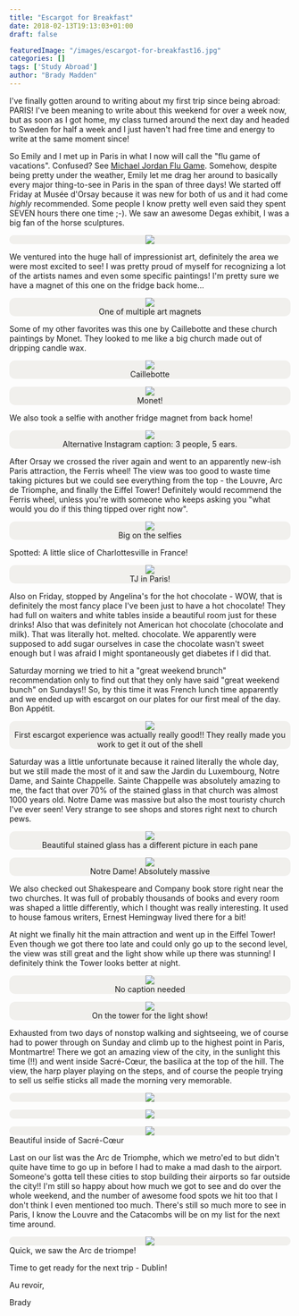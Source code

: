 ```yaml
---
title: "Escargot for Breakfast"
date: 2018-02-13T19:13:03+01:00
draft: false

featuredImage: "/images/escargot-for-breakfast16.jpg"
categories: []
tags: ['Study Abroad']
author: "Brady Madden"
---
```

I've finally gotten around to writing about my first trip since being abroad: PARIS! I've been meaning to write about this weekend for over a week now, but as soon as I got home, my class turned around the next day and headed to Sweden for half a week and I just haven't had free time and energy to write at the same moment since! 

<!--more-->

So Emily and I met up in Paris in what I now will call the "flu game of vacations". Confused? See <a target="_blank" href="https://en.wikipedia.org/wiki/1997_NBA_Finals#Game_5:_The_Flu_Game">Michael Jordan Flu Game</a>. Somehow, despite being pretty under the weather, Emily let me drag her around to basically every major thing-to-see in Paris in the span of three days! We started off Friday at Musée d'Orsay because it was new for both of us and it had come _highly_ recommended. Some people I know pretty well even said they spent SEVEN hours there one time ;-). We saw an awesome Degas exhibit, I was a big fan of the horse sculptures.

<p>
	<div style="width:100%;text-align:center;border-radius:10px;background-color:#f1f0ed">
		<img style="max-width:100%;max-height:400px" src="/images/escargot-for-breakfast.jpg"/>
	</div>
</p>

We ventured into the huge hall of impressionist art, definitely the area we were most excited to see! I was pretty proud of myself for recognizing a lot of the artists names and even some specific paintings! I'm pretty sure we have a magnet of this one on the fridge back home...

<p>
	<div style="width:100%;text-align:center;border-radius:10px;background-color:#f1f0ed">
		<img style="max-width:100%;max-height:400px" src="/images/escargot-for-breakfast19.jpg"/>
		<div class="caption">
			One of multiple art magnets
		</div>
	</div>
</p>

Some of my other favorites was this one by Caillebotte and these church paintings by Monet. They looked to me like a big church made out of dripping candle wax.

<p>
	<div style="width:100%;text-align:center;border-radius:10px;background-color:#f1f0ed">
		<img style="max-width:100%;max-height:400px" src="/images/escargot-for-breakfast3.jpg"/>
		<div class="caption">
			Caillebotte
		</div>
	</div>
</p>

<p>
	<div style="width:100%;text-align:center;border-radius:10px;background-color:#f1f0ed">
		<img style="max-width:100%;max-height:400px" src="/images/escargot-for-breakfast1.jpg"/>
		<div class="caption">
			Monet!
		</div>
	</div>
</p>

We also took a selfie with another fridge magnet from back home!
<p>
	<div style="width:100%;text-align:center;border-radius:10px;background-color:#f1f0ed">
		<img style="max-width:100%;max-height:400px" src="/images/escargot-for-breakfast8.jpg"/>
		<div class="caption">
			Alternative Instagram caption: 3 people, 5 ears.
		</div>
	</div>
</p>

After Orsay we crossed the river again and went to an apparently new-ish Paris attraction, the Ferris wheel! The view was too good to waste time taking pictures but we could see everything from the top - the Louvre, Arc de Triomphe, and finally the Eiffel Tower! Definitely would recommend the Ferris wheel, unless you're with someone who keeps asking you "what would you do if this thing tipped over right now". 

<p>
	<div style="width:100%;text-align:center;border-radius:10px;background-color:#f1f0ed">
		<img style="max-width:100%;max-height:400px" src="/images/escargot-for-breakfast4.jpg"/>
		<div class="caption">
			Big on the selfies
		</div>
	</div>
</p>

Spotted: A little slice of Charlottesville in France! 

<p>
	<div style="width:100%;text-align:center;border-radius:10px;background-color:#f1f0ed">
		<img style="max-width:100%;max-height:400px" src="/images/escargot-for-breakfast18.jpg"/>
		<div class="caption">
			TJ in Paris!
		</div>
	</div>
</p>

Also on Friday, stopped by Angelina's for the hot chocolate - WOW, that is definitely the most fancy place I've been just to have a hot chocolate! They had full on waiters and white tables inside a beautiful room just for these drinks! Also that was definitely not American hot chocolate (chocolate and milk). That was literally hot. melted. chocolate. We apparently were supposed to add sugar ourselves in case the chocolate wasn't sweet enough but I was afraid I might spontaneously get diabetes if I did that.


Saturday morning we tried to hit a "great weekend brunch" recommendation only to find out that they only have said "great weekend bunch" on Sundays!! So, by this time it was French lunch time apparently and we ended up with escargot on our plates for our first meal of the day. Bon Appétit.

<p>
	<div style="width:100%;text-align:center;border-radius:10px;background-color:#f1f0ed">
		<img style="max-width:100%;max-height:400px" src="/images/escargot-for-breakfast13.jpg"/>
		<div class="caption">
			First escargot experience was actually really good!! They really made you work to get it out of the shell
		</div>
	</div>
</p>

Saturday was a little unfortunate because it rained literally the whole day, but we still made the most of it and saw the Jardin du Luxembourg, Notre Dame, and Sainte Chappelle. Sainte Chappelle was absolutely amazing to me, the fact that over 70% of the stained glass in that church was almost 1000 years old. Notre Dame was massive but also the most touristy church I've ever seen! Very strange to see shops and stores right next to church pews. 

<p>
	<div style="width:100%;text-align:center;border-radius:10px;background-color:#f1f0ed">
		<img style="max-width:100%;max-height:400px" src="/images/escargot-for-breakfast6.jpg"/>
		<div class="caption">
			Beautiful stained glass has a different picture in each pane
		</div>
	</div>
</p>
<p>
	<div style="width:100%;text-align:center;border-radius:10px;background-color:#f1f0ed">
		<img style="max-width:100%;max-height:400px" src="/images/escargot-for-breakfast7.jpg"/>
		<div class="caption">
			Notre Dame! Absolutely massive
		</div>
	</div>
</p>

We also checked out Shakespeare and Company book store right near the two churches. It was full of probably thousands of books and every room was shaped a little differently, which I thought was really interesting. It used to house famous writers, Ernest Hemingway lived there for a bit! 

At night we finally hit the main attraction and went up in the Eiffel Tower! Even though we got there too late and could only go up to the second level, the view was still great and the light show while up there was stunning! I definitely think the Tower looks better at night.

<p>
	<div style="width:100%;text-align:center;border-radius:10px;background-color:#f1f0ed">
		<img style="max-width:100%;max-height:400px" src="/images/escargot-for-breakfast11.jpg"/>
		<div class="caption">
			No caption needed
		</div>
	</div>
</p>
<p>
	<div style="width:100%;text-align:center;border-radius:10px;background-color:#f1f0ed">
		<img style="max-width:100%;max-height:400px" src="/images/escargot-for-breakfast15.jpg"/>
		<div class="caption">
			On the tower for the light show!
		</div>
	</div>
</p>

Exhausted from two days of nonstop walking and sightseeing, we of course had to power through on Sunday and climb up to the highest point in Paris, Montmartre! There we got an amazing view of the city, in the sunlight this time (!!) and went inside Sacré-Cœur, the basilica at the top of the hill. The view, the harp player playing on the steps, and of course the people trying to sell us selfie sticks all made the morning very memorable.

<p>
	<div style="width:100%;text-align:center;border-radius:10px;background-color:#f1f0ed">
		<img style="max-width:100%;max-height:400px" src="/images/escargot-for-breakfast2.jpg"/>
	</div>
</p>
<p>
	<div style="width:100%;text-align:center;border-radius:10px;background-color:#f1f0ed">
		<img style="max-width:100%;max-height:400px" src="/images/escargot-for-breakfast10.jpg"/>
	</div>
</p>
<p>
	<div style="width:100%;text-align:center;border-radius:10px;background-color:#f1f0ed">
		<img style="max-width:100%;max-height:400px" src="/images/escargot-for-breakfast12.jpg"/>
	</div>
	<div class="caption">
		Beautiful inside of Sacré-Cœur
	</div>
</p>

Last on our list was the Arc de Triomphe, which we metro'ed to but didn't quite have time to go up in before I had to make a mad dash to the airport. Someone's gotta tell these cities to stop building their airports so far outside the city!! I'm still so happy about how much we got to see and do over the whole weekend, and the number of awesome food spots we hit too that I don't think I even mentioned too much. There's still so much more to see in Paris, I know the Louvre and the Catacombs will be on my list for the next time around.

<p>
	<div style="width:100%;text-align:center;border-radius:10px;background-color:#f1f0ed">
		<img style="max-width:100%;max-height:400px" src="/images/escargot-for-breakfast14.jpg"/>
	</div>
	<div class="caption">
		Quick, we saw the Arc de triompe!
	</div>
</p>

Time to get ready for the next trip - Dublin!

Au revoir,

Brady


